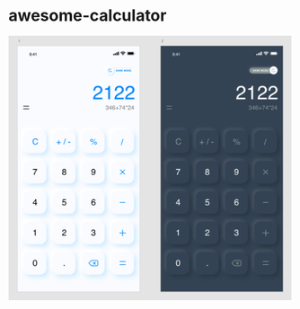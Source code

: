 # awesome-calculator

![alt text](https://raw.githubusercontent.com/tr4n/awesome-calculator/master/design/calculator_design.png)

